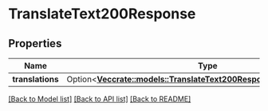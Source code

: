 # TranslateText200Response

## Properties

Name | Type | Description | Notes
------------ | ------------- | ------------- | -------------
**translations** | Option<[**Vec<crate::models::TranslateText200ResponseTranslationsInner>**](translateText_200_response_translations_inner.md)> |  | [optional]

[[Back to Model list]](../README.md#documentation-for-models) [[Back to API list]](../README.md#documentation-for-api-endpoints) [[Back to README]](../README.md)


